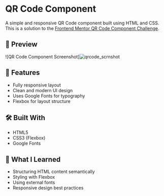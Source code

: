 # QR Code Component

A simple and responsive QR Code component built using HTML and CSS. This is a solution to the [Frontend Mentor QR Code Component Challenge](https://www.frontendmentor.io/challenges/qr-code-component-iux_sIO_H).

## 📸 Preview

![QR Code Component Screenshot]![qrcode_scrnshot](https://github.com/user-attachments/assets/3c305094-c835-4048-ab5d-10649ab2cb75)



## 🚀 Features

- Fully responsive layout
- Clean and modern UI design
- Uses Google Fonts for typography
- Flexbox for layout structure

## 🛠️ Built With

- HTML5
- CSS3 (Flexbox)
- Google Fonts

## 🎯 What I Learned

- Structuring HTML content semantically
- Styling with Flexbox
- Using external fonts
- Responsive design best practices
